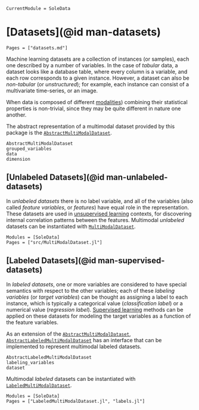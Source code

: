 ```@meta
CurrentModule = SoleData
```

# [Datasets](@id man-datasets)

```@contents
Pages = ["datasets.md"]
```

Machine learning datasets are a collection of instances (or samples),
each one described by a number of variables.
In the case of *tabular* data, a dataset looks like
a database table, where every column is a variable,
and each row corresponds to a given instance. However, a dataset can also be *non-tabular*
(or *unstructured*); for example, each instance can consist of a multivariate time-series, or
an image.

When data is composed of different
[modalities](https://en.wikipedia.org/wiki/Multimodal_learning))
combining their statistical properties is non-trivial, since they may be quite different in nature
one another.

The abstract representation of a multimodal dataset provided by this package is the
[`AbstractMultiModalDataset`](@ref).

```@docs
AbstractMultiModalDataset
grouped_variables
data
dimension
```

## [Unlabeled Datasets](@id man-unlabeled-datasets)

In *unlabeled datasets*
there is no label variable, and all of the variables (also called *feature variables*,
or *features*) have equal role in the representation.
These datasets are used in
[unsupervised learning](https://en.wikipedia.org/wiki/Unsupervised_learning) contexts,
for discovering internal correlation patterns between the features.
Multimodal *unlabeled* datasets can be instantiated with [`MultiModalDataset`](@ref).

```@autodocs
Modules = [SoleData]
Pages = ["src/MultiModalDataset.jl"]
```

## [Labeled Datasets](@id man-supervised-datasets)

In *labeled datasets*, one or more variables are considered to have special semantics
with respect to the other variables;
each of these *labeling variables* (or *target variables*) can be thought as assigning
a label to each instance, which is typically a categorical value (*classification label*)
or a numerical value (*regression label*).
[Supervised learning](https://en.wikipedia.org/wiki/Unsupervised_learning) methods
can be applied on these datasets
for modeling the target variables as a function of the feature variables.

As an extension of the [`AbstractMultiModalDataset`](@ref),
[`AbstractLabeledMultiModalDataset`](@ref) has an interface that can be implemented to
represent multimodal labeled datasets.

```@docs
AbstractLabeledMultiModalDataset
labeling_variables
dataset
```

Multimodal *labeled* datasets can be instantiated with [`LabeledMultiModalDataset`](@ref).

```@autodocs
Modules = [SoleData]
Pages = ["LabeledMultiModalDataset.jl", "labels.jl"]
```
